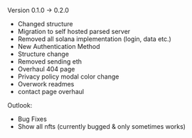Version 0.1.0 -> 0.2.0

- Changed structure
- Migration to self hosted parsed server
- Removed all solana implementation (login, data etc.)
- New Authentication Method
- Structure change
- Removed sending eth
- Overhaul 404 page
- Privacy policy modal color change
- Overwork readmes
- contact page overhaul

Outlook:

- Bug Fixes
- Show all nfts (currently bugged & only sometimes works)
